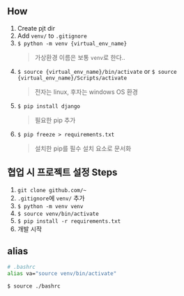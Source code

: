## How

1. Create pjt dir
2. Add `venv/` to `.gitignore`
3. `$ python -m venv {virtual_env_name}`
    > 가상환경 이름은 보통 `venv`로 한다..
4. `$ source {virtual_env_name}/bin/activate` or `$ source {virtual_env_name}/Scripts/activate`
    > 전자는 linux, 후자는 windows OS 환경
5. `$ pip install django`
    > 필요한 pip 추가
6. `$ pip freeze > requirements.txt`
    > 설치한 pip를 필수 설치 요소로 문서화

## 협업 시 프로젝트 설정 Steps
1. `git clone github.com/~`
2. `.gitignore`에 `venv/` 추가
3. `$ python -m venv venv`
4. `$ source venv/bin/activate`
5. `$ pip install -r requirements.txt`
6. 개발 시작

## alias

```bash
# .bashrc
alias va="source venv/bin/activate"
```

```shell
$ source ./bashrc
```